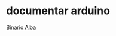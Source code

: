 # documentar arduino


[Binario Alba](https://github.com/Albitah24/arduino/blob/main/binario_alba.ino)
